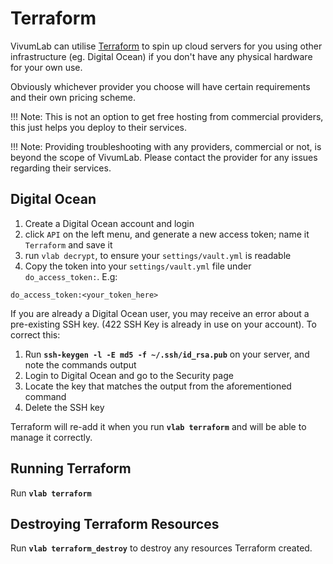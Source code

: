 # Terraform

VivumLab can utilise [Terraform](https://duckduckgo.com/?q=terraform) to spin up cloud servers for you using other infrastructure (eg. Digital Ocean) if you don't have any physical hardware for your own use.

Obviously whichever provider you choose will have certain requirements and their own pricing scheme.

!!! Note: This is not an option to get free hosting from commercial providers, this just helps you deploy to their services.

!!! Note: Providing troubleshooting with any providers, commercial or not, is beyond the scope of VivumLab. Please contact the provider for any issues regarding their services.

## Digital Ocean

1. Create a Digital Ocean account and login
2. click `API` on the left menu, and generate a new access token; name it `Terraform` and save it
3. run `vlab decrypt`, to ensure your `settings/vault.yml` is readable
4. Copy the token into your `settings/vault.yml` file under `do_access_token:`. E.g:
```
do_access_token:<your_token_here>
```

If you are already a Digital Ocean user, you may receive an error about a pre-existing SSH key.
(422 SSH Key is already in use on your account).
To correct this:
1. Run **`ssh-keygen -l -E md5 -f ~/.ssh/id_rsa.pub`** on your server, and note the commands output
2. Login to Digital Ocean and go to the Security page
3. Locate the key that matches the output from the aforementioned command
4. Delete the SSH key

Terraform will re-add it when you run **`vlab terraform`** and will be able to manage it correctly.

## Running Terraform

Run **`vlab terraform`**

## Destroying Terraform Resources

Run **`vlab terraform_destroy`** to destroy any resources Terraform created.
